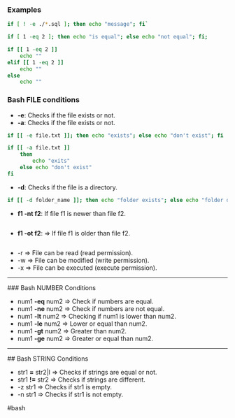 ### Examples

```bash
if [ ! -e ./*.sql ]; then echo "message"; fi`
```

```bash
if [ 1 -eq 2 ]; then echo "is equal"; else echo "not equal"; fi;
```

```bash
if [[ 1 -eq 2 ]]
	echo ""
elif [[ 1 -eq 2 ]]
	echo ""
else
	echo ""
```

### Bash FILE conditions 

* **-e**: Checks if the file exists or not.
* **-a**: Checks if the file exists or not.

```bash
if [[ -e file.txt ]]; then echo "exists"; else echo "don't exist"; fi
```

```bash
if [[ -a file.txt ]]
	then 
		echo "exits" 
	else echo "don't exist"
fi
```

* **-d**: Checks if the file is a directory.

```bash
if [[ -d folder_name ]]; then echo "folder exists"; else echo "folder don't exist"; fi
```

* **f1 -nt f2**: If file f1 is newer than file f2.

```bash

```

* **f1 -ot f2**: => If file f1 is older than file f2.

```bash

```

* -r => File can be read (read permission).
* -w => File can be modified (write permission).
* -x => File can be executed (execute permission).

<hr>
### Bash NUMBER Conditions

* num1 **-eq** num2 => Check if numbers are equal.
* num1 **-ne** num2 => Check if numbers are not equal.
* num1 **-lt** num2 => Checking if num1 is lower than num2.
* num1 **-le** num2 => Lower or equal than num2.
* num1 **-gt** num2 => Greater than num2.
* num1 **-ge** num2 => Greater or equal than num2.

<hr>
## Bash STRING Conditions

* str1 **=** str2|l => Checks if strings are equal or not.
* str1 **!=** str2 => Checks if strings are different.
* -z str1 => Checks if str1 is empty.
* -n str1 => Checks if str1 is not empty.

#bash 